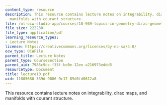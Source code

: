 ```yaml
---
content_type: resource
description: This resource contains lecture notes on integrability, dirac maps, and
  manifolds with courant structure.
file: /ol-ocw-studio-app/courses/18-969-topics-in-geometry-dirac-geometry-fall-2006/11805680339d90869c1789d0fd0612a8_lecture10.pdf
file_size: 222230
file_type: application/pdf
learning_resource_types:
- Lecture Notes
license: https://creativecommons.org/licenses/by-nc-sa/4.0/
ocw_type: OCWFile
parent_title: Lecture Notes
parent_type: CourseSection
parent_uid: 7985c9dc-f35f-be0e-12ee-a216973eddd5
resourcetype: Document
title: lecture10.pdf
uid: 11805680-339d-9086-9c17-89d0fd0612a8
---
```

This resource contains lecture notes on integrability, dirac maps, and manifolds with courant structure.